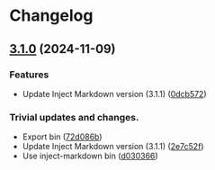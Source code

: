 # Changelog

## [3.1.0](https://github.com/streetsidesoftware/inject-markdown-cli/compare/v3.0.0...v3.1.0) (2024-11-09)


### Features

* Update Inject Markdown version (3.1.1) ([0dcb572](https://github.com/streetsidesoftware/inject-markdown-cli/commit/0dcb57262fe9b72785ead6dcd9bf240a41fd00a2))


### Trivial updates and changes.

* Export bin ([72d086b](https://github.com/streetsidesoftware/inject-markdown-cli/commit/72d086b4b702b587ff6439a4c8a41da77f1187d3))
* Update Inject Markdown version (3.1.1) ([2e7c52f](https://github.com/streetsidesoftware/inject-markdown-cli/commit/2e7c52f3302cc7d2350f53e5b4f7f46f0183c355))
* Use inject-markdown bin ([d030366](https://github.com/streetsidesoftware/inject-markdown-cli/commit/d0303662e6f9df964d01db05b7e321c592a25693))
